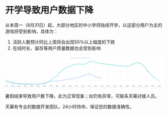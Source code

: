 # 开学导致用户数据下降

从本周一（8月31日）起，大部分地区的中小学将陆续开学，以这部分用户为主的游戏将受到影响，具体为：

1. 活跃人数预计同比上周将会出现50%以上幅度的下跌
2. 在线时长、留存等用户质量数据也会受到影响

![9&#x6708;1&#x65E5;&#xFF0C;&#x5929;&#x5E55;&#x540C;&#x65F6;&#x6BB5;&#x6D3B;&#x8DC3;&#x603B;&#x4EBA;&#x6570;&#x540C;&#x6BD4;&#x4E0A;&#x5468;&#x6700;&#x9AD8;&#x4E0B;&#x964D;60%](../.gitbook/assets/qi-ye-wei-xin-jie-tu-15989441668073.png)

暑假结束导致用户数下降，此为正常现象；如仍有异常，可联系天幕对接人员。

天幕有专业的数据开发团队，24小时待命，保证您的数据准确性。

